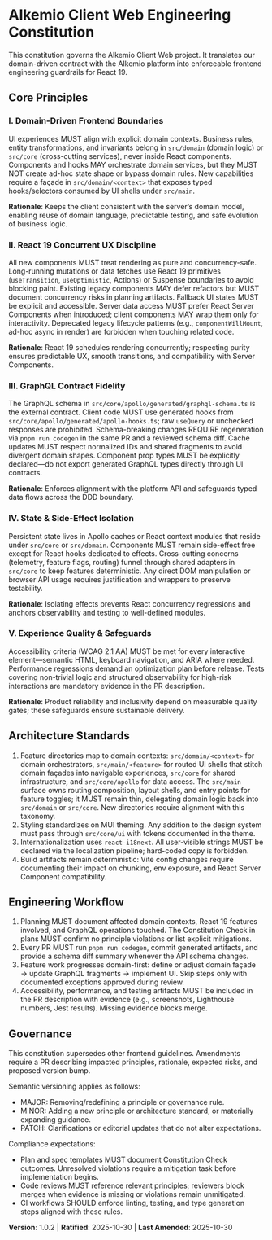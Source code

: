 <!--
Sync Impact Report
Version change: 1.0.1 → 1.0.2 (aligned templates + clarified principles)
Modified principles: I, II, III, IV, V
Modified sections: Architecture Standards #1, Engineering Workflow #2
Added sections: (none)
Removed sections: (none)
Templates requiring updates:
 - .specify/templates/plan-template.md (Constitution Check gates) ✅
 - .specify/templates/spec-template.md (story guidance alignment) ✅
 - .specify/templates/tasks-template.md (task structuring guidance) ✅
Deferred TODOs: None
-->

# Alkemio Client Web Engineering Constitution

This constitution governs the Alkemio Client Web project. It translates our domain-driven
contract with the Alkemio platform into enforceable frontend engineering guardrails for React 19.

## Core Principles

### I. Domain-Driven Frontend Boundaries

UI experiences MUST align with explicit domain contexts. Business rules, entity transformations,
and invariants belong in `src/domain` (domain logic) or `src/core` (cross-cutting services), never
inside React components. Components and hooks MAY orchestrate domain services, but they MUST NOT
create ad-hoc state shape or bypass domain rules. New capabilities require a façade in
`src/domain/<context>` that exposes typed hooks/selectors consumed by UI shells under `src/main`.

**Rationale**: Keeps the client consistent with the server’s domain model, enabling reuse of domain
language, predictable testing, and safe evolution of business logic.

### II. React 19 Concurrent UX Discipline

All new components MUST treat rendering as pure and concurrency-safe. Long-running mutations or data
fetches use React 19 primitives (`useTransition`, `useOptimistic`, Actions) or Suspense boundaries to
avoid blocking paint. Existing legacy components MAY defer refactors but MUST document concurrency
risks in planning artifacts. Fallback UI states MUST be explicit and accessible. Server data access
MUST prefer React Server Components when introduced; client components MAY wrap them only for
interactivity. Deprecated legacy lifecycle patterns (e.g., `componentWillMount`, ad-hoc async in
render) are forbidden when touching related code.

**Rationale**: React 19 schedules rendering concurrently; respecting purity ensures predictable UX,
smooth transitions, and compatibility with Server Components.

### III. GraphQL Contract Fidelity

The GraphQL schema in `src/core/apollo/generated/graphql-schema.ts` is the external contract.
Client code MUST use generated hooks from `src/core/apollo/generated/apollo-hooks.ts`; raw
`useQuery` or unchecked responses are prohibited. Schema-breaking changes REQUIRE regeneration via
`pnpm run codegen` in the same PR and a reviewed schema diff. Cache updates MUST respect normalized
IDs and shared fragments to avoid divergent domain shapes. Component prop types MUST be explicitly
declared—do not export generated GraphQL types directly through UI contracts.

**Rationale**: Enforces alignment with the platform API and safeguards typed data flows across the
DDD boundary.

### IV. State & Side-Effect Isolation

Persistent state lives in Apollo caches or React context modules that reside under `src/core` or
`src/domain`. Components MUST remain side-effect free except for React hooks dedicated to effects.
Cross-cutting concerns (telemetry, feature flags, routing) funnel through shared adapters in
`src/core` to keep features deterministic. Any direct DOM manipulation or browser API usage requires
justification and wrappers to preserve testability.

**Rationale**: Isolating effects prevents React concurrency regressions and anchors observability and
testing to well-defined modules.

### V. Experience Quality & Safeguards

Accessibility criteria (WCAG 2.1 AA) MUST be met for every interactive element—semantic HTML,
keyboard navigation, and ARIA where needed. Performance regressions demand an optimization plan
before release. Tests covering non-trivial logic and structured observability for high-risk
interactions are mandatory evidence in the PR description.

**Rationale**: Product reliability and inclusivity depend on measurable quality gates; these
safeguards ensure sustainable delivery.

## Architecture Standards

1. Feature directories map to domain contexts: `src/domain/<context>` for domain orchestrators,
   `src/main/<feature>` for routed UI shells that stitch domain façades into navigable experiences,
   `src/core` for shared infrastructure, and `src/core/apollo` for data access. The `src/main`
   surface owns routing composition, layout shells, and entry points for feature toggles; it MUST
   remain thin, delegating domain logic back into `src/domain` or `src/core`. New directories require
   alignment with this taxonomy.
2. Styling standardizes on MUI theming. Any addition to the design system must pass through
   `src/core/ui` with tokens documented in the theme.
3. Internationalization uses `react-i18next`. All user-visible strings MUST be declared via the
   localization pipeline; hard-coded copy is forbidden.
4. Build artifacts remain deterministic: Vite config changes require documenting their impact on
   chunking, env exposure, and React Server Component compatibility.

## Engineering Workflow

1. Planning MUST document affected domain contexts, React 19 features involved, and GraphQL
   operations touched. The Constitution Check in plans MUST confirm no principle violations or list
   explicit mitigations.
2. Every PR MUST run `pnpm run codegen`, commit generated artifacts, and provide a schema diff
   summary whenever the API schema changes.
3. Feature work progresses domain-first: define or adjust domain façade → update GraphQL fragments →
   implement UI. Skip steps only with documented exceptions approved during review.
4. Accessibility, performance, and testing artifacts MUST be included in the PR description with
   evidence (e.g., screenshots, Lighthouse numbers, Jest results). Missing evidence blocks merge.

## Governance

This constitution supersedes other frontend guidelines. Amendments require a PR describing impacted
principles, rationale, expected risks, and proposed version bump.

Semantic versioning applies as follows:

- MAJOR: Removing/redefining a principle or governance rule.
- MINOR: Adding a new principle or architecture standard, or materially expanding guidance.
- PATCH: Clarifications or editorial updates that do not alter expectations.

Compliance expectations:

- Plan and spec templates MUST document Constitution Check outcomes. Unresolved violations require a
  mitigation task before implementation begins.
- Code reviews MUST reference relevant principles; reviewers block merges when evidence is missing or
  violations remain unmitigated.
- CI workflows SHOULD enforce linting, testing, and type generation steps aligned with these rules.

**Version**: 1.0.2 | **Ratified**: 2025-10-30 | **Last Amended**: 2025-10-30
